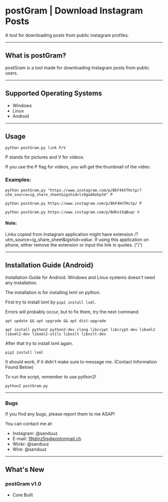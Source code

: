 # postGram | Download Instagram Posts

A tool for downloading posts from public instagram profiles.

---

## What is postGram?
postGram is a tool made for downloading Instagram posts from public users.

---

## Supported Operating Systems
 * Windows
 * Linux
 * Android

---

## Usage
```
python postGram.py link P/V
```

P stands for pictures and V for videos.

If you use the P flag for videos, you will get the thumbnail of the video.

### Examples:
```
python postGram.py "https://www.instagram.com/p/BkF4khTHctp/?utm_source=ig_share_sheet&igshid=ls9gad4okp34" P
```

```
python postGram.py https://www.instagram.com/p/BkF4khTHctp/ P
```

```
python postGram.py https://www.instagram.com/p/BdKx1XqBuqr V
```

#### Note:
Links copied from Instagram application might have extension /?utm_source=ig_share_sheet&igshid=*value*.
If using this application on phone, either remove the extension or input the link in quotes. ("/')

---

## Installation Guide (Android)
Installation Guide for Android. Windows and Linux systems doesn't need any installation.

The installation is for installing lxml on python.

First try to install lxml by `pip2 install lxml`.

Errors will probably occur, but to fix them, try the next command.

`apt update && apt upgrade && apt dist-upgrade`

`apt install python2 python2-dev clang libcrypt libcrypt-dev libxml2 libxml2-dev libxml2-utils libxslt libxslt-dev`

After that try to install lxml again.

`pip2 install lxml`

It should work, if it didn't make sure to message me. (Contact Information Found Below)

To run the script, remember to use python2!

`python2 postGram.py`

---

### Bugs
If you find any bugs, please report them to me ASAP!

You can contact me at:
* Instagram: @sanduuz
* E-mail: 19jdmz5js@protonmail.ch
* Wickr: @sanduuz
* Wire: @sanduuz

---

## What's New
### postGram v1.0
+ Core Built
